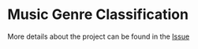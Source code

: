 # Music Genre Classification

More details about the project can be found in the [Issue](https://github.com/orgs/khulnasoft/projects/18?pane=issue&itemId=54204027)